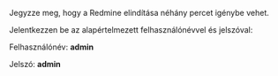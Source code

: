 Jegyzze meg, hogy a Redmine elindítása néhány percet igénybe vehet.

Jelentkezzen be az alapértelmezett felhasználónévvel és jelszóval:

Felhasználónév: **admin**

Jelszó: **admin**
